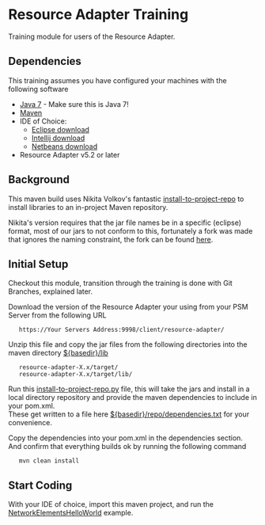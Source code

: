 Resource Adapter Training
=========================

Training module for users of the Resource Adapter.  


Dependencies
----------

This training assumes you have configured your machines with the following software

* [Java 7](http://www.oracle.com/technetwork/java/javase/downloads/index.html) - Make sure this is Java 7!
* [Maven](http://maven.apache.org/download.cgi) 
* IDE of Choice: 
    * [Eclipse download](https://www.eclipse.org/downloads/)
    * [Intellij download](http://www.jetbrains.com/idea/download/)
    * [Netbeans download](https://netbeans.org/downloads/) 
* Resource Adapter v5.2 or later


Background
----------

This maven build uses Nikita Volkov's fantastic [install-to-project-repo](https://github.com/nikita-volkov/install-to-project-repo) to install libraries to an in-project Maven repository.

Nikita's version requires that the jar file names be in a specific (eclipse) format, most of our jars to not conform to this,
fortunately a fork was made that ignores the naming constraint, the fork can be found [here](https://github.com/carchrae/install-to-project-repo/blob/master/install-to-project-repo.py). 


Initial Setup
---------------

Checkout this module, transition through the training is done with Git Branches, explained later.  


Download the version of the Resource Adapter your using from your PSM Server from the following URL 
       
       https://Your Servers Address:9998/client/resource-adapter/


Unzip this file and copy the jar files from the following directories into the maven directory [${basedir}/lib](./lib)

       resource-adapter-X.x/target/
       resource-adapter-X.x/target/lib/


Run this [install-to-project-repo.py](./install-to-project-repo.py) file, this will take the jars and install in a local directory repository and provide 
the maven dependencies to include in your pom.xml.  
These get written to a file here [${basedir}/repo/dependencies.txt](./repo/dependencies.txt) for your convenience. 

Copy the dependencies into your pom.xml in the dependencies section.  And confirm that everything builds ok by running 
the following command

       mvn clean install



Start Coding
---------------

With your IDE of choice, import this maven project, and run the [NetworkElementsHelloWorld](./src/main/java/com/btisystems/pronx/training/NetworkElementsHelloWorld.java) example.

